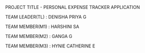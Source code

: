 PROJECT TITLE - PERSONAL EXPENSE TRACKER APPLICATION

TEAM LEADER(TL) : DENISHA PRIYA G

TEAM MEMBER(M1) : HARSHINI SA

TEAM MEMBER(M2) : GANGA G

TEAM MEMBER(M3) : HYNIE CATHERINE E
